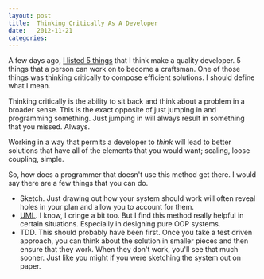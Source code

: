 ```yaml
---
layout: post
title:  Thinking Critically As A Developer
date:   2012-11-21
categories:
---
```


A few days ago, [I listed 5 things](http://scottradcliff.com/post/what_defines_a_quality_developer) that I think make a quality developer. 5 things that a person can work on to become a craftsman. One of those things was thinking critically to compose efficient solutions. I should define what I mean.

Thinking critically is the ability to sit back and think about a problem in a broader sense. This is the exact opposite of just jumping in and programming something. Just jumping in will always result in something that you missed. Always.

Working in a way that permits a developer to *think* will lead to better solutions that have all of the elements that you would want; scaling, loose coupling, simple.

So, how does a programmer that doesn't use this method get there. I would say there are a few things that you can do.

* Sketch. Just drawing out how your system should work will often reveal holes in your plan and allow you to account for them.
* [UML](http://en.wikipedia.org/wiki/Unified_Modeling_Language). I know, I cringe a bit too. But I find this method really helpful in certain situations. Especially in designing pure OOP systems.
* TDD. This should probably have been first. Once you take a test driven approach, you can think about the solution in smaller pieces and then ensure that they work. When they don't work, you'll see that much sooner. Just like you might if you were sketching the system out on paper.



